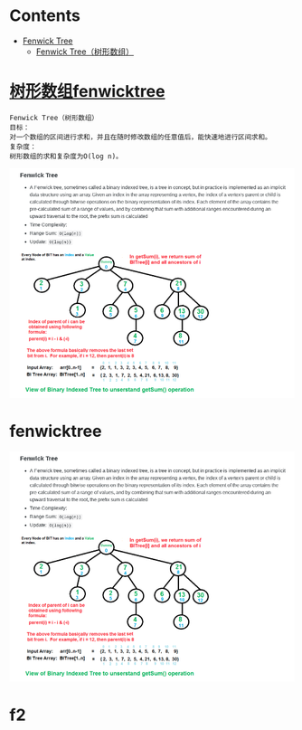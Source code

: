 # Contents
- [Fenwick Tree](#fenwicktree)
  - [Fenwick Tree（树形数组）](#树形数组fenwicktree)
# [树形数组fenwicktree]()
	Fenwick Tree（树形数组）
	目标：
	对一个数组的区间进行求和，并且在随时修改数组的任意值后，能快速地进行区间求和。
	复杂度：
	树形数组的求和复杂度为O(log n)。
![](https://github.com/chentianba/notebook/blob/master/data_structure/FenwickTree/FenwickTree.png)
# fenwicktree
![](https://github.com/chentianba/notebook/blob/master/data_structure/FenwickTree/FenwickTree.png)
# f2

